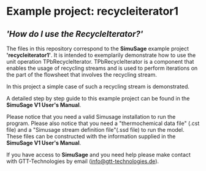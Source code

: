# Example project: recycleiterator1 
## _'How do I use the RecycleIterator?'_

The files in this repository correspond to the __SimuSage__ example project __\'recycleiterator1\'__. It is intended to exemplarily demonstrate how to use the unit operation TPbRecycleIterator. TPbRecycleIterator is a component that enables the usage of recycling streams and is used to perform iterations on the part of the flowsheet that involves the recycling stream.  

In this project a simple case of such a recycling stream is demonstrated.

A detailed step by step guide to this example project can be found in the __SimuSage V1 User\'s Manual__.  

Please notice that you need a valid Simusage installation to run the program. Please also notice that you need a "thermochemical data file" (.cst file) and a "Simusage stream definition file"(.ssd file) to run the model. These files can be constructed with the information supplied in the __SimuSage V1 User\'s Manual__.

If you have access to __SimuSage__ and you need help please make contact with GTT-Technologies by email (info@gtt-technologies.de).
